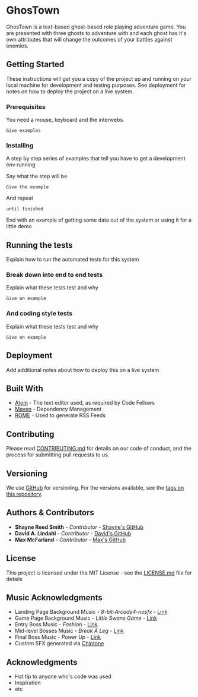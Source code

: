 # GhosTown

GhosTown is a text-based ghost-based role playing adventure game. You are presented with three ghosts to adventure with and each ghost has it's own attributes that will change the outcomes of your battles against enemies.

## Getting Started

These instructions will get you a copy of the project up and running on your local machine for development and testing purposes. See deployment for notes on how to deploy the project on a live system.

### Prerequisites

You need a mouse, keyboard and the interwebs.

```
Give examples
```

### Installing

A step by step series of examples that tell you have to get a development env running

Say what the step will be

```
Give the example
```

And repeat

```
until finished
```

End with an example of getting some data out of the system or using it for a little demo

## Running the tests

Explain how to run the automated tests for this system

### Break down into end to end tests

Explain what these tests test and why

```
Give an example
```

### And coding style tests

Explain what these tests test and why

```
Give an example
```

## Deployment

Add additional notes about how to deploy this on a live system

## Built With

* [Atom](http://atom.io) - The text editor used, as required by Code Fellows
* [Maven](https://maven.apache.org/) - Dependency Management
* [ROME](https://rometools.github.io/rome/) - Used to generate RSS Feeds

## Contributing

Please read [CONTRIBUTING.md](https://gist.github.com/PurpleBooth/b24679402957c63ec426) for details on our code of conduct, and the process for submitting pull requests to us.

## Versioning

We use [GitHub](http://www.github.com) for versioning. For the versions available, see the [tags on this repository](https://github.com/your/project/tags).

## Authors & Contributors

* **Shayne Reed Smith** - *Contributor* - [Shayne's GitHub](https://github.com/ShayneReedSmith)
* **David A. Lindahl** - *Contributor* - [David's GitHub](https://github.com/austriker27)
* **Max McFarland** - *Contributor* - [Max's GitHub](https://github.com/MaxMcF)

## License

This project is licensed under the MIT License - see the [LICENSE.md](LICENSE.md) file for details

## Music Acknowledgments

* Landing Page Background Music - *8-bit-Arcade4-nosfx* - [Link](https://www.dl-sounds.com/royalty-free/8-bit-arcade4/)
* Game Page Background Music - *Little Swans Game* - [Link](https://www.dl-sounds.com/royalty-free/little-swans-game/)
* Entry Boss Music - *Fashion* - [Link](https://www.dl-sounds.com/royalty-free/fashion/)
* Mid-level Bosses Music - *Break A Leg* - [Link](https://www.dl-sounds.com/royalty-free/break-a-leg/)
* Final Boss Music - *Power Up* - [Link](https://www.dl-sounds.com/royalty-free/power-up/)
* Custom SFX generated via [Chiptone](http://www.superflashbros.net/as3sfxr/)



## Acknowledgments

* Hat tip to anyone who's code was used
* Inspiration
* etc
